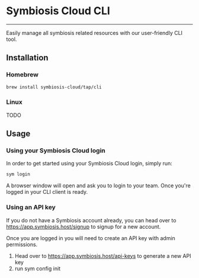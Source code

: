 # Symbiosis Cloud CLI
--------------------

Easily manage all symbiosis related resources with our user-friendly CLI tool.

## Installation

### Homebrew
```bash
brew install symbiosis-cloud/tap/cli
```

### Linux

TODO

## Usage

### Using your Symbiosis Cloud login

In order to get started using your Symbiosis Cloud login, simply run:

```bash
sym login
```

A browser window will open and ask you to login to your team. Once you're logged in your CLI client is ready.

### Using an API key
If you do not have a Symbiosis account already, you can head over to https://app.symbiosis.host/signup
to signup for a new account.

Once you are logged in you will need to create an API key with admin permissions.

1. Head over to https://app.symbiosis.host/api-keys to generate a new API key
2. run sym config init